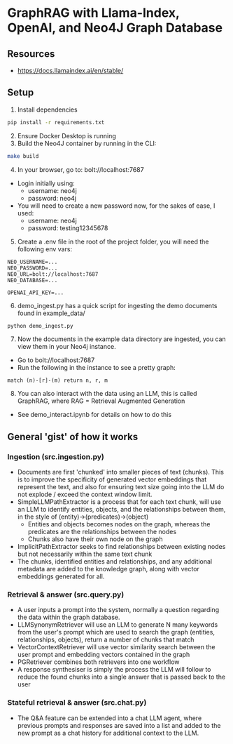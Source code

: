 # GraphRAG with Llama-Index, OpenAI, and Neo4J Graph Database

## Resources
- https://docs.llamaindex.ai/en/stable/

## Setup
1. Install dependencies
```bash
pip install -r requirements.txt
```
2. Ensure Docker Desktop is running
3. Build the Neo4J container by running in the CLI:
```bash
make build
```
4. In your browser, go to: bolt://localhost:7687
- Login initially using:
    - username: neo4j
    - password: neo4j
- You will need to create a new password now, for the sakes of ease, I used:
    - username: neo4j
    - password: testing12345678
5. Create a .env file in the root of the project folder, you will need the following env vars:
```env
NEO_USERNAME=...
NEO_PASSWORD=...
NEO_URL=bolt://localhost:7687
NEO_DATABASE=...

OPENAI_API_KEY=...
```
6. demo_ingest.py has a quick script for ingesting the demo documents found in example_data/
```bash
python demo_ingest.py
```
7. Now the documents in the example data directory are ingested, you can view them in your Neo4j instance.
- Go to bolt://localhost:7687
- Run the following in the instance to see a pretty graph:
```neo4j
match (n)-[r]-(m) return n, r, m
```
8. You can also interact with the data using an LLM, this is called GraphRAG, where RAG = Retrieval Augmented Generation
- See demo_interact.ipynb for details on how to do this

## General 'gist' of how it works
### Ingestion (src.ingestion.py)
- Documents are first 'chunked' into smaller pieces of text (chunks). This is to improve the specificity of generated vector embeddings that represent the text, and also for ensuring text size going into the LLM do not explode / exceed the context window limit.
- SimpleLLMPathExtractor is a process that for each text chunk, will use an LLM to identify entities, objects, and the relationships between them, in the style of (entity)->(predicates)->(object)
    - Entities and objects becomes nodes on the graph, whereas the predicates are the relationships between the nodes
    - Chunks also have their own node on the graph
- ImplicitPathExtractor seeks to find relationships between existing nodes but not necessarily within the same text chunk
- The chunks, identified entities and relationships, and any additional metadata are added to the knowledge graph, along with vector embeddings generated for all.
### Retrieval & answer (src.query.py)
- A user inputs a prompt into the system, normally a question regarding the data within the graph database.
- LLMSynonymRetriever will use an LLM to generate N many keywords from the user's prompt which are used to search the graph (entities, relationships, objects), return a number of chunks that match
- VectorContextRetriever will use vector similarity search between the user prompt and embedding vectors contained in the graph
- PGRetriever combines both retrievers into one workflow
- A response synthesiser is simply the process the LLM will follow to reduce the found chunks into a single answer that is passed back to the user
### Stateful retrieval & answer (src.chat.py)
- The Q&A feature can be extended into a chat LLM agent, where previous prompts and responses are saved into a list and added to the new prompt as a chat history for additional context to the LLM.